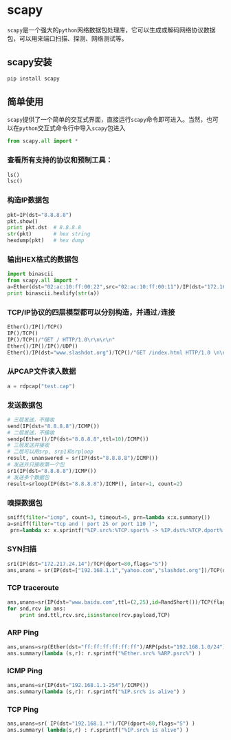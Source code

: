 # scapy

`scapy`是一个强大的`python`网络数据包处理库，它可以生成或解码网络协议数据包，可以用来端口扫描、探测、网络测试等。

## scapy安装

```bash
pip install scapy
```

## 简单使用

`scapy`提供了一个简单的交互式界面，直接运行`scapy`命令即可进入。当然，也可以在`python`交互式命令行中导入`scapy`包进入

```python
from scapy.all import *
```

### 查看所有支持的协议和预制工具：

```python
ls()
lsc()
```

### 构造IP数据包

```python
pkt=IP(dst="8.8.8.8")
pkt.show()
print pkt.dst  # 8.8.8.8
str(pkt)       # hex string
hexdump(pkt)   # hex dump
```

### 输出HEX格式的数据包

```py
import binascii
from scapy.all import *
a=Ether(dst="02:ac:10:ff:00:22",src="02:ac:10:ff:00:11")/IP(dst="172.16.255.22",src="172.16.255.11", ttl=10)/ICMP()
print binascii.hexlify(str(a))
```


### TCP/IP协议的四层模型都可以分别构造，并通过`/`连接

```py
Ether()/IP()/TCP()
IP()/TCP()
IP()/TCP()/"GET / HTTP/1.0\r\n\r\n"
Ether()/IP()/IP()/UDP()
Ether()/IP(dst="www.slashdot.org")/TCP()/"GET /index.html HTTP/1.0 \n\n"
```

### 从PCAP文件读入数据

```py
a = rdpcap("test.cap")
```

### 发送数据包

```py
# 三层发送，不接收
send(IP(dst="8.8.8.8")/ICMP())  
# 二层发送，不接收
sendp(Ether()/IP(dst="8.8.8.8",ttl=10)/ICMP())
# 三层发送并接收
# 二层可以用srp, srp1和srploop
result, unanswered = sr(IP(dst="8.8.8.8")/ICMP())
# 发送并只接收第一个包
sr1(IP(dst="8.8.8.8")/ICMP())
# 发送多个数据包
result=srloop(IP(dst="8.8.8.8")/ICMP(), inter=1, count=2)
```

### 嗅探数据包

```py
sniff(filter="icmp", count=3, timeout=5, prn=lambda x:x.summary())
a=sniff(filter="tcp and ( port 25 or port 110 )",
 prn=lambda x: x.sprintf("%IP.src%:%TCP.sport% -> %IP.dst%:%TCP.dport%  %2s,TCP.flags% : %TCP.payload%"))
```

### SYN扫描

```py
sr1(IP(dst="172.217.24.14")/TCP(dport=80,flags="S"))
ans,unans = sr(IP(dst=["192.168.1.1","yahoo.com","slashdot.org"])/TCP(dport=[22,80,443],flags="S"))
```

### TCP traceroute

```py
ans,unans=sr(IP(dst="www.baidu.com",ttl=(2,25),id=RandShort())/TCP(flags=0x2),timeout=50)
for snd,rcv in ans:
    print snd.ttl,rcv.src,isinstance(rcv.payload,TCP)
```

### ARP Ping

```py
ans,unans=srp(Ether(dst="ff:ff:ff:ff:ff:ff")/ARP(pdst="192.168.1.0/24"),timeout=2)
ans.summary(lambda (s,r): r.sprintf("%Ether.src% %ARP.psrc%") )
```

### ICMP Ping

```py
ans,unans=sr(IP(dst="192.168.1.1-254")/ICMP())
ans.summary(lambda (s,r): r.sprintf("%IP.src% is alive") )
```

### TCP Ping

```py
ans,unans=sr( IP(dst="192.168.1.*")/TCP(dport=80,flags="S") )
ans.summary( lambda(s,r) : r.sprintf("%IP.src% is alive") )
```
